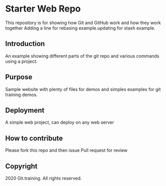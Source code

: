 # Starter Web Repo

This repository is for showing how Git and GitHub work and how they work together
Adding a line for rebasing example.updating for stash example.
## Introduction

An example showing different parts of the git repo and various commands using a project.

## Purpose

Sample website with plenty of files for demos and simples examples for git training demos.

## Deployment

A simple web project, can deploy on any web server

## How to contribute

Please fork this repo and then issue Pull request for review

## Copyright
2020 Git.training. All rights reserved.